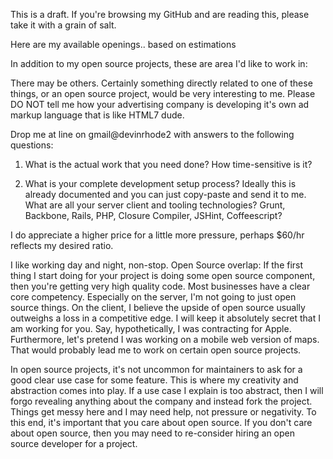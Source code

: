 This is a draft. If you're browsing my GitHub and are reading this, please take it with a grain of salt.

Here are my available openings.. based on estimations

In addition to my open source projects, these are area I'd like to work in:

There may be others. Certainly something directly related to one of these things, or an open source project,
would be very interesting to me. Please DO NOT tell me how your advertising company is developing it's own ad
markup language that is like HTML7 dude.

Drop me at line on gmail@devinrhode2 with answers to the following questions:

1. What is the actual work that you need done? How time-sensitive is it?

2. What is your complete development setup process? Ideally this is already documented and you can just copy-paste and send it to me. What are all your server client and tooling technologies? Grunt, Backbone, Rails, PHP, Closure Compiler, JSHint, Coffeescript?

I do appreciate a higher price for a little more pressure, perhaps $60/hr reflects my desired ratio.

I like working day and night, non-stop.
Open Source overlap:
If the first thing I start doing for your project is doing some open source component,
then you're getting very high quality code. Most businesses have a clear core competency.
Especially on the server, I'm not going to just open source things. On the client,
I believe the upside of open source usually outweighs a loss in a competitive edge.
I will keep it absolutely secret that I am working for you. Say, hypothetically, I was contracting for Apple.
Furthermore, let's pretend I was working on a mobile web version of maps.
That would probably lead me to work on certain open source projects.

In open source projects, it's not uncommon for maintainers to ask for a good clear use case for some feature.
This is where my creativity and abstraction comes into play. If a use case I explain is too abstract, then I will forgo
revealing anything about the company and instead fork the project. Things get messy here and I may need help, not
pressure or negativity. To this end, it's important that you care about open source. If you don't care about open
source, then you may need to re-consider hiring an open source developer for a project.
